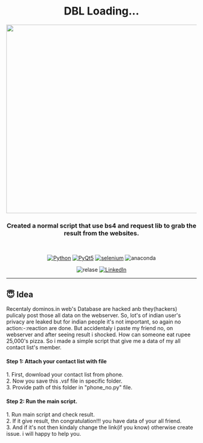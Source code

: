 <h1 align="center"> DBL Loading... </h1>
<div align= "center">
  <img src="https://user-images.githubusercontent.com/84271454/128766388-c2ff626b-deec-44c8-99e8-07c442302f6c.jpg" width="700" height="500"/>
  <h3>Created a normal script that use bs4 and request lib to grab the result from the websites.</h3>
</div><br>
<div align="center">

[![Python](https://img.shields.io/badge/python-3.8-brightgreen)](https://www.python.org)
[![PyQt5](https://img.shields.io/badge/request-2.26.0-orange)](https://realpython.com/python-requests/)
[![selenium](https://img.shields.io/badge/BS4-4.9.3-blue)](https://www.crummy.com/software/BeautifulSoup/bs4/doc/)
![anaconda](https://img.shields.io/badge/Anaconda.org-1.3.1-blue)

![relase](https://img.shields.io/badge/release-v0.0.64-red)
[![LinkedIn](https://img.shields.io/badge/-LinkedIn-black.svg?style=flat-square&logo=linkedin&colorB=555)](https://www.linkedin.com/in/dharmrajchauhan/)<br>
</div>

---
## :innocent: Idea
Recentaly dominos.in web's Database are hacked anb they(hackers) pulicaly post those all data on the webserver. So, lot's of indian user's privacy are leaked but for indian people
it's not important, so again no action:-:reaction are done. But accidentaly i paste my friend no, on webserver and after seeing result i shocked. How can someone eat rupee 25,000's 
pizza. So i made a simple script that give me a data of my all contact list's member.

<h4>Step 1: Attach your contact list with file</h4>
1.  First, download your contact list from phone.</br>
2.  Now you save this .vsf file in specific folder.</br>
3.  Provide path of this folder in "phone_no.py" file.</br>

<h4>Step 2: Run the main script.</h4>
1.  Run main script and check result.</br>
2.  If it give result, thn congratulation!!! you have data of your all friend.</br>
3.  And if it's not then kindaly change the link(if you know) otherwise create issue. i will happy to help you.</br>
